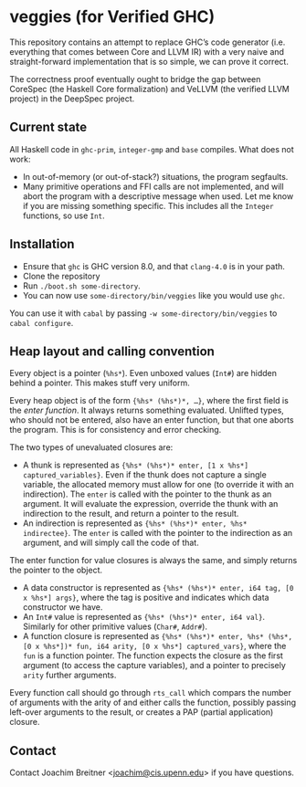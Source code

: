 veggies (for Verified GHC)
==========================

This repository contains an attempt to replace GHC’s code generator (i.e.
everything that comes between Core and LLVM IR) with a very naive and
straight-forward implementation that is so simple, we can prove it correct.

The correctness proof eventually ought to bridge the gap between CoreSpec (the
Haskell Core formalization) and VeLLVM (the verified LLVM project) in the
DeepSpec project.

Current state
-------------

All Haskell code in `ghc-prim`, `integer-gmp` and `base` compiles. What does not work:

 * In out-of-memory (or out-of-stack?) situations, the program segfaults.
 * Many primitive operations and FFI calls are not implemented, and will abort
   the program with a descriptive message when used. Let me know if you are
   missing something specific. This includes all the `Integer` functions, so
   use `Int`.

Installation
------------

 * Ensure that `ghc` is GHC version 8.0, and that `clang-4.0` is in your path.
 * Clone the repository
 * Run `./boot.sh some-directory`.
 * You can now use `some-directory/bin/veggies` like you would use `ghc`.

You can use it with `cabal` by passing `-w some-directory/bin/veggies` to
`cabal configure`.

Heap layout and calling convention
----------------------------------

Every object is a pointer (`%hs*`). Even unboxed values (`Int#`) are hidden
behind a pointer. This makes stuff very uniform.

Every heap object is of the form `{%hs* (%hs*)*, …}`, where the first field is the *enter function*. It always returns something evaluated. Unlifted types, who should not be entered, also have an enter function, but that one aborts the program. This is for consistency and error checking.

The two types of unevaluated closures are:

 * A thunk is represented as `{%hs* (%hs*)* enter, [1 x %hs*] captured_variables}`.
   Even if the thunk does not capture a single variable, the allocated memory must allow for one (to override it with an indirection).
   The `enter` is called with the pointer to the thunk as an argument. It will
   evaluate the expression, override the thunk with an indirection to the
   result, and return a pointer to the result.
 * An indirection is represented as `{%hs* (%hs*)* enter, %hs* indirectee}`.
   The `enter` is called with the pointer to the indirection as an argument, and will simply call the code of that.

The enter function for value closures is always the same, and simply returns the pointer to the object.

 * A data constructor is represented as `{%hs* (%hs*)* enter, i64 tag, [0 x %hs*] args}`, where the
   tag is positive and indicates which data constructor we have.
 * An `Int#` value is represented as `{%hs* (%hs*)* enter, i64 val}`. Similarly for other primitive values (`Char#`, `Addr#`).
 * A function closure is represented as `{%hs* (%hs*)* enter, %hs* (%hs*, [0 x %hs*])* fun, i64 arity, [0 x %hs*] captured_vars}`, where the
   `fun` is a function pointer. The function expects the closure as the first argument (to access the capture variables), and a pointer to precisely `arity` further arguments.

Every function call should go through `rts_call` which compars the number of arguments with the arity of and either calls the function, possibly passing left-over arguments to the result, or creates a PAP (partial application) closure.


Contact
-------

Contact Joachim Breitner <<joachim@cis.upenn.edu>> if you have questions.
